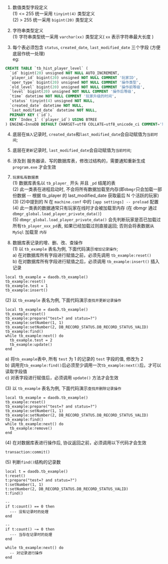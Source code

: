 1. 数值类型字段定义    
(1) <= 255 统一采用 `tinyint(4)` 类型定义    
(2) > 255  统一采用 `bigint(20)` 类型定义    

2. 字符串类型定义    
(1) 字符串类型统一采用 `varchar(xx)` 类型定义( `xx` 表示字符串最大长度 )    

3. 每个表必须包含 `status`, `created_date`, `last_modified_date` 三个字段 (方便底层作统一处理)    
eg:
```sql
CREATE TABLE `tb_hist_player_level` (
  `id` bigint(20) unsigned NOT NULL AUTO_INCREMENT,
  `player_id` bigint(20) unsigned NOT NULL COMMENT '玩家ID',
  `oper_type` bigint(20) unsigned NOT NULL COMMENT '操作类型',
  `old_level` bigint(20) unsigned NOT NULL COMMENT '操作前等级',
  `level` bigint(20) unsigned NOT NULL COMMENT '操作后等级',
  `time` datetime NOT NULL COMMENT '玩家升级的时间',
  `status` tinyint(4) unsigned NOT NULL,
  `created_date` datetime NOT NULL,
  `last_modified_date` datetime NOT NULL,
  PRIMARY KEY (`id`),
  KEY `Index_1` (`player_id`) USING BTREE
) ENGINE=InnoDB DEFAULT CHARSET=utf8 COLLATE=utf8_unicode_ci COMMENT='玩家升级历史表';
```
4. 底层在`插入`记录时, `created_date`和`last_modified_date`会自动赋值为`当前时间`;     
5. 底层在`更新`记录时, `last_modified_date`会自动赋值为`当前时间`;     
6. 涉及到 服务器读、写的数据库表，修改过结构的，需要通知重新生成 `program.exe` 才会生效    

7. `玩家私有数据表`      
(1) 数据库表名以 `tb_player_` 开头 并且 `_pd` 结尾的表                  
(2) 此一类表在进程启动时, 不会将所有数据加载至内存(即`dbmgr`只会加载一部份数据 -- 根据 tb_player 的 last_modified_date 获取最后 N 个活跃的玩家)    
(3) (2)中提到的 N 在 `machine.conf` 中的 `[app settings] -- preload` 配置          
(4) 此一类表的数据通常只有玩家在线时才会被加载至内存 (在 dbmgr 通过 `dbmgr_global.load_player_private_data()`)          
(5) `dbmgr_global.load_player_private_data()` 会先判断玩家是否已加载过所有`tb_player_xxx_pd`表, 如果已经加载过则直接返回; 否则会将表数据从 `MySql` 加载至 `内存`    

8. 数据库表记录的增、删、改、查操作     
(1) 以 `tb_example` 表名为例, 下面代码演示`增加记录操作`;      
a) 在对数据库所有字段进行赋值之前，必须先调用 `tb_example:reset()`     
b) 在对数据库所有字段进行赋值之后，必须调用 `tb_example:insert()` 插入记录     
```
local tb_example = daodb.tb_example()
tb_example:reset()
tb_example.test = 1
tb_example:insert()
```

(2) 以 `tb_example` 表名为例, 下面代码演示`查找并更新记录操作`     
```
local tb_example = daodb.tb_example()
tb_example:reset()
tb_example:prepare("test=? and status=?")
tb_example:setNumber(1, 1)
tb_example:setNumber(2, DB_RECORD_STATUS.DB_RECORD_STATUS_VALID)
tb_example:find()
while tb_example:next() do
  tb_example.test = 2
  tb_example:update()
end
```
a) 将`tb_example`表中, 所有 `test` 为 1 的记录的 `test` 字段的值, 修改为 2     
b) 调用完`tb_example:find()`后必须至少调用一次`tb_example:next()`后，才可以读取字段值     
c) 对表字段进行赋值后，必须调用 `update()` 方法才会生效     

(3) 以 `tb_example` 表名为例, 下面代码演示`查找并删除记录操作`     
```
local tb_example = daodb.tb_example()
tb_example:reset()
tb_example:prepare("test=? and status=?")
tb_example:setNumber(1, 1)
tb_example:setNumber(2, DB_RECORD_STATUS.DB_RECORD_STATUS_VALID)
tb_example:find()
while tb_example:next() do
  tb_example:remove()
end
```

(4) 在对数据库表进行操作后, 协议返回之前，必须调用以下代码才会生效    
```
transaction:commit()
```

(5) 判断`find()`结构的记录数    
```
local t = daodb.tb_example()
t:reset()
t:prepare("test=? and status=?")
t:setNumber(1, 1)
t:setNumber(2, DB_RECORD_STATUS.DB_RECORD_STATUS_VALID)
t:find()

-- 
if t:count() == 0 then
  --- 没有记录时的处理
end

-- 
if t:count() ~= 0 then
  --- 当存在记录时的处理
end

while tb_example:next() do
  -- 对记录进行操作
end
```
